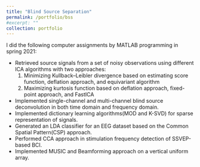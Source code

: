 ```yaml
---
title: "Blind Source Separation"
permalink: /portfolio/bss
#excerpt: ""
collection: portfolio
---
```

I did the following computer assignments by MATLAB programming in spring 2021:
* Retrieved source signals from a set of noisy observations using different ICA algorithms with two approaches:
     1. Minimizing Kullback–Leibler divergence based on estimating score function, deflation approach, and equivariant algorithm
     2. Maximizing kurtosis function based on deflation approach, fixed-point approach, and FastICA   
* Implemented single-channel and multi-channel blind source deconvolution in both time domain and frequency domain.
* Implemented dictionary learning algorithms(MOD and K-SVD) for sparse representation of signals.
* Generated an LDA classifier for an EEG dataset based on the Common Spatial Pattern(CSP) approach.
* Performed CCA approach in stimulation frequency detection of SSVEP-based BCI.
* Implemented MUSIC and Beamforming approach on a vertical uniform array.

<!---
P.S.: Codes are available upon your request. Feel free to mail me.
--->
